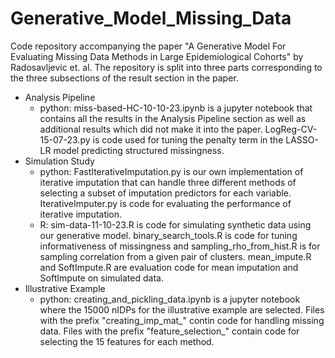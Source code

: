 # Generative_Model_Missing_Data
Code repository accompanying the paper "A Generative Model For Evaluating Missing Data Methods in Large Epidemiological Cohorts" by Radosavljevic et. al. The repository is split into three parts corresponding to the three subsections of the result section in the paper.

* Analysis Pipeline
  * python: miss-based-HC-10-10-23.ipynb is a jupyter notebook that contains all the results in the Analysis Pipeline section as well as additional results which did not make it into the paper. LogReg-CV-15-07-23.py is code used for tuning the penalty term in the LASSO-LR model predicting structured missingness.
* Simulation Study
  * python: FastIterativeImputation.py is our own implementation of iterative imputation that can handle three different methods of selecting a subset of imputation predictors for each variable. IterativeImputer.py is code for evaluating the performance of iterative imputation.
  * R: sim-data-11-10-23.R is code for simulating synthetic data using our generative model. binary_search_tools.R is code for tuning informativeness of missingness and sampling_rho_from_hist.R is for sampling correlation from a given pair of clusters. mean_impute.R and SoftImpute.R are evaluation code for mean imputation and SoftImpute on simulated data.
* Illustrative Example
  * python: creating_and_pickling_data.ipynb is a jupyter notebook where the 15000 nIDPs for the illustrative example are selected. Files with the prefix "creating_imp_mat_" contin code for handling missing data. Files with the prefix "feature_selection_" contain code for selecting the 15 features for each method.
